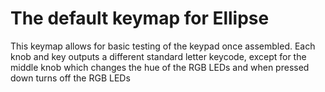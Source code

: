 # The default keymap for Ellipse

This keymap allows for basic testing of the keypad once assembled.
Each knob and key outputs a different standard letter keycode,
except for the middle knob which changes the hue of the RGB LEDs and when
pressed down turns off the RGB LEDs